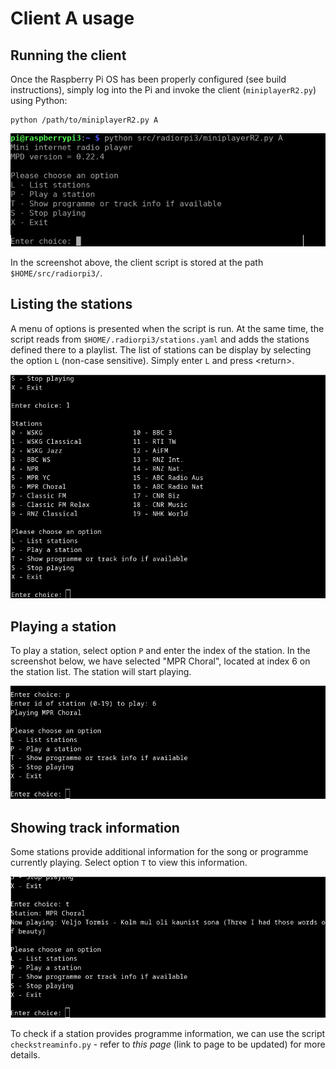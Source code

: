 # Client A usage

## Running the client

Once the Raspberry Pi OS has been properly configured (see build instructions), simply log into the Pi and invoke the client (`miniplayerR2.py`) using Python:

```
python /path/to/miniplayerR2.py A
```

![Running Client A](screenshot03_updated.png)

In the screenshot above, the client script is stored at the path `$HOME/src/radiorpi3/`. 

## Listing the stations

A menu of options is presented when the script is run. At the same time, the script reads from `$HOME/.radiorpi3/stations.yaml` and adds the stations defined there to a playlist. The list of stations can be display by selecting the option `L` (non-case sensitive). Simply enter `L` and press \<return\>.

![Listing the stations](screenshot04.png)

## Playing a station

To play a station, select option `P` and enter the index of the station. In the screenshot below, we have selected "MPR Choral", located at index 6 on the station list. The station will start playing.

![Playing a station](screenshot05.png)

## Showing track information

Some stations provide additional information for the song or programme currently playing. Select option `T` to view this information.

![Showing track information](screenshot06.png)

To check if a station provides programme information, we can use the script `checkstreaminfo.py` - refer to *this page* (link to page to be updated) for more details.
